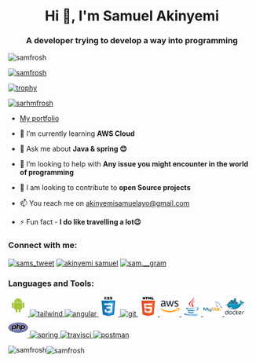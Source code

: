 <!-- <img src="https://th.bing.com/th/id/OIP.lT2MFAkuTPhZW__tqbkF1wHaEo?pid=ImgDet&w=2880&h=1800&rs=1" width="100%" alt="sarhmfrosh" /> -->

<h1 align="center">Hi 👋, I'm Samuel Akinyemi</h1>
<h3 align="center">A developer trying to develop a way into programming</h3>

<p align="left"> <img src="https://komarev.com/ghpvc/?username=samfrosh&label=Profile%20views&color=0e75b6&style=flat" alt="samfrosh" /> </p>

<p align="left"> <a href="https://github.com/ryo-ma/github-profile-trophy"><img src="https://github-profile-trophy.vercel.app/?username=Akinyemi-samuel" alt="samfrosh" /></a> </p>

[![trophy](https://github-profile-trophy.vercel.app/Akinyemi-samuel=ryo-ma&theme=onedark)](https://github.com/ryo-ma/github-profile-trophy)


<p align="left"> <a href="https://twitter.com/sarhmfrosh" target="blank"><img src="https://img.shields.io/twitter/follow/sarhmfrosh?logo=twitter&style=for-the-badge" alt="sarhmfrosh" /></a> </p>

- <a href="https://a-samuel.netlify.app/" target="blank">My portfolio</a>

- 🌱 I’m currently learning **AWS Cloud**

- 💬 Ask me about **Java & spring 😊**

- 🤝 I’m looking to help with **Any issue you might encounter in the world of programming**

- 📄 I am looking to contribute to **open Source projects**

- 📫 You reach me on [akinyemisamuelayo@gmail.com](akinyemisamuelayo@gmail.com)

- ⚡ Fun fact - **I do like travelling a lot😉**

<h3 align="left">Connect with me:</h3>
<p align="left">
<a href="https://twitter.com/sam_lambdas" target="blank"><img align="center" src="https://raw.githubusercontent.com/rahuldkjain/github-profile-readme-generator/master/src/images/icons/Social/twitter.svg" alt="sams_tweet" height="30" width="40" /></a>
<a href="https://linkedin.com/in/akinyemi samuel" target="blank"><img align="center" src="https://raw.githubusercontent.com/rahuldkjain/github-profile-readme-generator/master/src/images/icons/Social/linked-in-alt.svg" alt="akinyemi samuel" height="30" width="40" /></a>
<a href="https://instagram.com/sam.__gram" target="blank"><img align="center" src="https://raw.githubusercontent.com/rahuldkjain/github-profile-readme-generator/master/src/images/icons/Social/instagram.svg" alt="sam.__gram" height="30" width="40" /></a>
</p>

<h3 align="left">Languages and Tools:</h3>
<p align="left"> <a href="https://developer.android.com" target="_blank" rel="noreferrer"> <img src="https://raw.githubusercontent.com/devicons/devicon/master/icons/android/android-original-wordmark.svg" alt="android" width="40" height="40"/> </a>
  <a href="https://tailwindcss.com/" target="_blank" rel="noreferrer"> <img src="https://www.vectorlogo.zone/logos/tailwindcss/tailwindcss-icon.svg" alt="tailwind" width="40" height="40"/><a href="https://angular.io" target="_blank" rel="noreferrer"> <img src="https://angular.io/assets/images/logos/angular/angular.svg" alt="angular" width="40" height="40"/> </a> <a href="https://www.w3schools.com/css/" target="_blank" rel="noreferrer"> <img src="https://raw.githubusercontent.com/devicons/devicon/master/icons/css3/css3-original-wordmark.svg" alt="css3" width="40" height="40"/> </a> <a href="https://git-scm.com/" target="_blank" rel="noreferrer"> <img src="https://www.vectorlogo.zone/logos/git-scm/git-scm-icon.svg" alt="git" width="40" height="40"/> </a> <a href="https://www.w3.org/html/" target="_blank" rel="noreferrer"> <img src="https://raw.githubusercontent.com/devicons/devicon/master/icons/html5/html5-original-wordmark.svg" alt="html5" width="40" height="40"/> </a><a href="https://aws.amazon.com" target="_blank" rel="noreferrer"> <img src="https://raw.githubusercontent.com/devicons/devicon/master/icons/amazonwebservices/amazonwebservices-original-wordmark.svg" alt="aws" width="40" height="40"/> <a href="https://www.java.com" target="_blank" rel="noreferrer"> <img src="https://raw.githubusercontent.com/devicons/devicon/master/icons/java/java-original.svg" alt="java" width="40" height="40"/> </a> <a href="https://www.mysql.com/" target="_blank" rel="noreferrer"> <img src="https://raw.githubusercontent.com/devicons/devicon/master/icons/mysql/mysql-original-wordmark.svg" alt="mysql" width="40" height="40"/> </a> <a href="https://www.docker.com/" target="_blank" rel="noreferrer"> <img src="https://raw.githubusercontent.com/devicons/devicon/master/icons/docker/docker-original-wordmark.svg" alt="docker" width="40" height="40"/> </a><a href="https://www.php.net" target="_blank" rel="noreferrer"> <img src="https://raw.githubusercontent.com/devicons/devicon/master/icons/php/php-original.svg" alt="php" width="40" height="40"/> </a> <a href="https://spring.io/" target="_blank" rel="noreferrer"> <img src="https://www.vectorlogo.zone/logos/springio/springio-icon.svg" alt="spring" width="40" height="40"/> </a> <a href="https://travis-ci.org" target="_blank" rel="noreferrer"> <img src="https://www.vectorlogo.zone/logos/travis-ci/travis-ci-icon.svg" alt="travisci" width="40" height="40"/> </a>
<a href="https://postman.com" target="_blank" rel="noreferrer"> <img src="https://www.vectorlogo.zone/logos/getpostman/getpostman-icon.svg" alt="postman" width="40" height="40"/> </a> </p>

<p><img align="left" src="https://github-readme-stats.vercel.app/api/top-langs?username=Akinyemi-samuel&show_icons=true&locale=en&layout=compact" alt="samfrosh" /></p>

<p><img align="center" src="https://github-readme-streak-stats.herokuapp.com/?user=Akinyemi-samuel&" alt="samfrosh" /></p>

